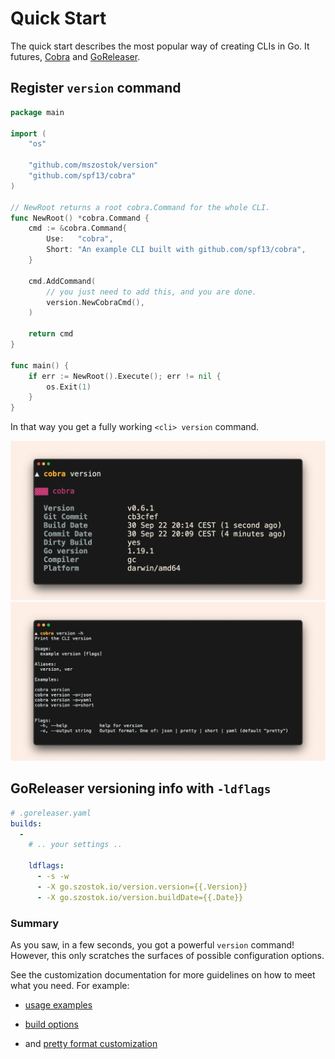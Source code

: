 # Quick Start

The quick start describes the most popular way of creating CLIs in Go. It futures, [Cobra](https://cobra.dev/) and [GoReleaser](https://goreleaser.com/).

## Register `version` command

```go
package main

import (
	"os"

	"github.com/mszostok/version"
	"github.com/spf13/cobra"
)

// NewRoot returns a root cobra.Command for the whole CLI.
func NewRoot() *cobra.Command {
	cmd := &cobra.Command{
		Use:   "cobra",
		Short: "An example CLI built with github.com/spf13/cobra",
	}

	cmd.AddCommand(
		// you just need to add this, and you are done.
		version.NewCobraCmd(),
	)

	return cmd
}

func main() {
	if err := NewRoot().Execute(); err != nil {
		os.Exit(1)
	}
}
```

In that way you get a fully working `<cli> version` command.

![](assets/examples/screen-cobra-version.png)
![](assets/examples/screen-cobra-version_-h.png)

## GoReleaser versioning info with `-ldflags`

```yaml
# .goreleaser.yaml
builds:
  -
    # .. your settings ..

    ldflags:
      - -s -w
      - -X go.szostok.io/version.version={{.Version}}
      - -X go.szostok.io/version.buildDate={{.Date}}
```

### Summary

As you saw, in a few seconds, you got a powerful `version` command! However, this only scratches the surfaces of possible configuration options.

See the customization documentation for more guidelines on how to meet what you need. For example:
- [usage examples](/get-started/usage)


- [build options](/get-started/build-ldflags)
- and [pretty format customization](/customization/pretty)
